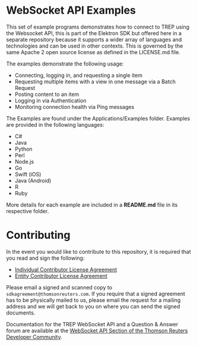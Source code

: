 # WebSocket API Examples #

This set of example programs demonstrates how to connect to TREP using the Websocket API, this is part of the Elektron SDK but offered here in a separate repository because it supports a wider array of languages and technologies and can be used in other contexts. This is governed by the same Apache 2 open source license as defined in the LICENSE.md file.

The examples demonstrate the following usage:

* Connecting, logging in, and requesting a single item
* Requesting multiple items with a view in one message via a Batch Request
* Posting content to an item
* Logging in via Authentication
* Monitoring connection health via Ping messages

The Examples are found under the Applications/Examples folder. Examples are provided in the following languages:

* C#
* Java
* Python
* Perl
* Node.js
* Go
* Swift (iOS)
* Java (Android)
* R
* Ruby

More details for each example are included in a __README.md__ file in its respective folder.

# Contributing
In the event you would like to contribute to this repository, it is required that you read and sign the following:

- [Individual Contributor License Agreement](https://github.com/thomsonreuters/websocket-api/blob/master/Elektron%20API%20Individual%20Contributor%20License%20Agreement.pdf)
- [Entity Contributor License Agreement](https://github.com/thomsonreuters/websocket-api/blob/master/Elektron%20API%20Entity%20Contributor%20License%20Agreement.pdf)

Please email a signed and scanned copy to `sdkagreement@thomsonreuters.com`.  If you require that a signed agreement has to be physically mailed to us, please email the request for a mailing address and we will get back to you on where you can send the signed documents.

Documentation for the TREP WebSocket API and a Question & Answer forum are available at the  [WebSocket API Section of the Thomson Reuters Developer Community](https://developers.thomsonreuters.com/websocket-api). 
